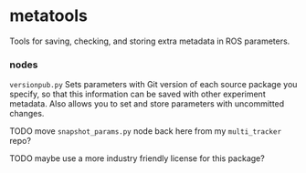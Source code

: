 
# metatools
Tools for saving, checking, and storing extra metadata in ROS parameters.

### nodes

`versionpub.py`
Sets parameters with Git version of each source package you specify, so that 
this information can be saved with other experiment metadata. Also allows you
to set and store parameters with uncommitted changes.

TODO move `snapshot_params.py` node back here from my `multi_tracker` repo?

TODO maybe use a more industry friendly license for this package?

